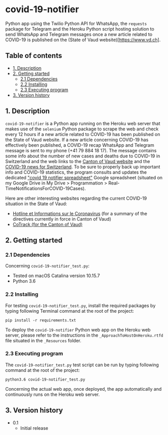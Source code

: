 # covid-19-notifier
Python app using the Twilio Python API for WhatsApp, the `requests` package for
Telegram and the Heroku Python script hosting solution to send WhatsApp and
Telegram messages once a new article related to COVID-19 is published on the
(State of Vaud website)[https://www.vd.ch].

## Table of contents
* [1. Description](#1-description)
* [2. Getting started](#2-getting-started)
    * [2.1 Dependencies](#21-dependencies)
    * [2.2 Installing](#22-installing)
    * [2.3 Executing program](#23-executing-program)
* [3. Version history](#3-version-history)

<!-- toc -->

## 1. Description
`covid-19-notifier` is a Python app running on the Heroku web server that
makes use of the `selenium` Python package to scrape the web and check every 12
hours if a new article related to COVID-19 has been published on the State of
Vaud website. If a new article concerning COVID-19 has effectively been
published, a COVID-19 recap WhatsApp and Telegram message is sent to my phone
(+41 79 884 18 17). The message contains some info about the number of new cases
and deaths due to COVID-19 in Switzerland and the web links to the [Canton of Vaud website](https://www.vd.ch)
and the [COVID-19 news for Switzerland](https://www.coronatracker.com/fr/country/switzerland).
To be sure to properly back up important info and COVID-19 statistics, the
program consults and updates the dedicated ["covid 19 notifier spreadsheet"](https://docs.google.com/spreadsheets/d/1FgfodftPV7pf9eSDPWmRXHDFBFH1GCjzj7s7fBFll7E/edit#gid=0)
Google spreadsheet (situated on my Google Drive in My Drive > Programmation >
Real-TimeNotificationsForCOVID-19Cases).

Here are other interesting websites regarding the current COVID-19 situation in the
State of Vaud:
- [Hotline et Informations sur le Coronavirus](https://www.vd.ch/toutes-les-actualites/hotline-et-informations-sur-le-coronavirus/)
(for a summary of the directives currently in force in Canton of Vaud)
- [CoTrack (for the Canton of Vaud)](https://monitoring.unisante.ch/d/gaymj_1Mz/cotrack?orgId=4&refresh=5m)

## 2. Getting started


### 2.1 Dependencies
Concerning `covid-19-notifier_test.py`:
* Tested on macOS Catalina version 10.15.7
* Python 3.6

### 2.2 Installing
For testing `covid-19-notifier_test.py`, install the required packages by typing
following Terminal command at the root of the project:

`pip install -r requirements.txt`

To deploy the `covid-19-notifier` Python web app on the Heroku web server,
please refer to the instructions in the `_ApproachToHostOnHeroku.rtfd` file
situated in the `_Resources` folder.


### 2.3 Executing program
The `covid-19-notifier_test.py` test script can be run by typing following
command at the root of the project:

`python3.6 covid-19-notifier_test.py`

Concerning the actual web app, once deployed, the app automatically and
continuously runs on the Heroku web server.

## 3. Version history
* 0.1
    * Initial release
